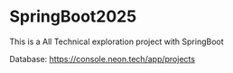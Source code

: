 # SpringBoot2025
This is a All Technical exploration project with SpringBoot


Database:
https://console.neon.tech/app/projects
